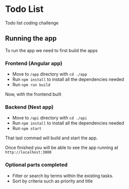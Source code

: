 # Todo List

Todo list coding challenge

## Running the app

To run the app we need to first build the apps

### Frontend (Angular app)

-   Move to `/app` directory with `cd ./app`
-   Run `npm install` to install all the dependencies needed
-   Run `npm run build`

Now, with the frontend built

### Backend (Nest app)

-   Move to `/api` directory with `cd ./api`
-   Run `npm install` to install all the dependencies needed
-   Run `npm start`

That last commad will build and start the app.

Once finished you will be able to see the app running at `http://localhost:3000`

### Optional parts completed

-   Filter or search by terms within the existing tasks.
-   Sort by criteria such as priority and title
